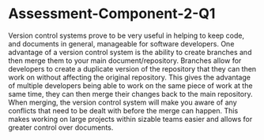 # Assessment-Component-2-Q1
Version control systems prove to be very useful in helping to keep code, and documents in general, manageable for software developers. 
One advantage of a version control system is the ability to create branches and then merge them to your main document/repository. Branches allow for developers to create a duplicate version of the repository that they can then work on without affecting the original repository. This gives the advantage of multiple developers being able to work on the same piece of work at the same time, they can then merge their changes back to the main repository. When merging, the version control system will make you aware of any conflicts that need to be dealt with before the merge can happen. This makes working on large projects within sizable teams easier and allows for greater control over documents.
